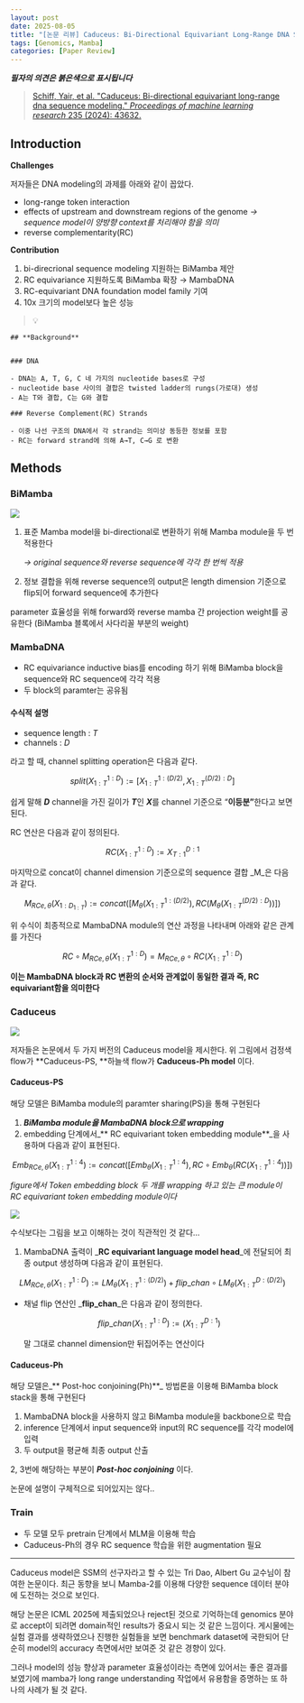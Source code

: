 ```yaml
---
layout: post
date: 2025-08-05
title: "[논문 리뷰] Caduceus: Bi-Directional Equivariant Long-Range DNA Sequence Modeling"
tags: [Genomics, Mamba]
categories: [Paper Review]
---
```


<span class="notion-red">_**필자의 의견은 붉은색으로 표시됩니다**_</span>


> [Schiff, Yair, et al. "Caduceus: Bi-directional equivariant long-range dna sequence modeling." ](https://pmc.ncbi.nlm.nih.gov/articles/PMC12189541/)[_Proceedings of machine learning research_](https://pmc.ncbi.nlm.nih.gov/articles/PMC12189541/)[ 235 (2024): 43632.](https://pmc.ncbi.nlm.nih.gov/articles/PMC12189541/)



## Introduction


**Challenges**


저자들은 DNA modeling의 과제를 아래와 같이 꼽았다.

- long-range token interaction
- effects of upstream and downstream regions of the genome 
_→ sequence model이 양방향 context를 처리해야 함을 의미_
- reverse complementarity(RC)

**Contribution**

1. bi-direcrional sequence modeling 지원하는 BiMamba 제안
1. RC equivariance 지원하도록 BiMamba 확장 → MambaDNA
1. RC-equivariant DNA foundation model family 기여
1. 10x 크기의 model보다 높은 성능

> 💡 


	## **Background**


	### DNA

	- DNA는 A, T, G, C 네 가지의 nucleotide bases로 구성
	- nucleotide base 사이의 결합은 twisted ladder의 rungs(가로대) 생성
	- A는 T와 결합, C는 G와 결합

	### Reverse Complement(RC) Strands

	- 이중 나선 구조의 DNA에서 각 strand는 의미상 동등한 정보를 포함
	- RC는 forward strand에 의해 A→T, C→G 로 변환


## Methods



### BiMamba


![](https://prod-files-secure.s3.us-west-2.amazonaws.com/542b861c-36a8-4051-84e5-8804b6728dba/2c247d59-7815-4980-99f0-8f0d21f445a7/image.png?X-Amz-Algorithm=AWS4-HMAC-SHA256&X-Amz-Content-Sha256=UNSIGNED-PAYLOAD&X-Amz-Credential=ASIAZI2LB466U5TLNNNT%2F20250905%2Fus-west-2%2Fs3%2Faws4_request&X-Amz-Date=20250905T210124Z&X-Amz-Expires=3600&X-Amz-Security-Token=IQoJb3JpZ2luX2VjEBMaCXVzLXdlc3QtMiJGMEQCIFWpz93zQZcGxu4jq718EFWC6xlxIslNPe4w2Tf5TBuQAiBTbtqDtQlWDwEi9OWIXc0i3fs2ZSiaoY26L4Dz8amKNir%2FAwh8EAAaDDYzNzQyMzE4MzgwNSIMVaIBuVj0QMTwO8mxKtwDqzDu11Iz0Vpmn42RF8ZVclMBj7wDPRe56nYSd5P2IcGFLZ9hWgxy045%2B29bIQsEa%2BJr3SkXRoPvQJ0%2FoPgDHBj1Jmx3Zhq2sieCBoRZtvWZfDS6x8Ldy7tBDzUL9poCgnxtnyUtbxJXLviPhDUTmCGcmxQj35EfEC9Kub6LsmX3THGeCfFZKrOzw2G9bgvMxFbzR25HOYcoajd4gOMGeUadhMbwNITy5vM7ZNiRGbziMwQOd72c3y7ghPw5R%2F0mF9rqZogF26%2FXBNES%2BRCtc3RHXR1Htjh6xll0o7EsRKzKivfGcfsOWvn%2BVQ9f7zpuzUFe%2FRSf8Z4%2BPaGK8lc8ZO4hdR48qAkgNKI2wqqqsxUHNLvNYMa9ViNVb%2F5BIWivLhVaj%2Bd3QBFivBaDSB6CbVgozqdeU4dxSE66EIlMkBhzMj1U3RmLbHd6L%2FR%2FNuco0H%2By5v7hSLtBbahXb5gPuMbRjtfj5lxkZxqmYLovTjI%2BWxs6E8jJh%2FREwjIIBjyiqhzxR9jrCSwSTlkF7Q10AkvB8i2setqXL3pqiH2FqOhsaPiaLaqAx7A0BB03Th6xl%2Bxwn66aInHzAmik8sLQ909D9UGb2Ed%2FZCL0eGW2cro1UJmF9qWf3xgelxLUw4drsxQY6pgEHbvtiZVtWFNT0ZWLtC1w1fevhvx%2Fx6MH5%2B8wD8c8GsMG1J50vBepO%2F0%2BP7wdrV80OR2RTkztJqZbhIQNBCuxqVVcN0axYzrPXz30OtAvbASi0p%2FcawSZp9ySSRVzG6IEHbMg3Wh3zVc19wOj2ax8%2F8dKoJBAQDu4qbSSgdZQB2%2B9M0G0fT764Wz9bWV7ixieGvwVyVKkOg%2BpgEaL32s%2Fx%2FL6bKt05&X-Amz-Signature=908d3bd17f20a8ac038b82604701c598c2d663863afbd2bae6e02917453b28aa&X-Amz-SignedHeaders=host&x-amz-checksum-mode=ENABLED&x-id=GetObject)

1. 표준 Mamba model을 bi-directional로 변환하기 위해 Mamba module을 두 번 적용한다

	_→ original sequence와 reverse sequence에 각각 한 번씩 적용_

1. 정보 결합을 위해 reverse sequence의 output은 length dimension 기준으로 flip되어 forward sequence에 추가한다

parameter 효율성을 위해 forward와 reverse mamba 간 projection weight를 공유한다 (BiMamba 블록에서 사다리꼴 부분의 weight)



### MambaDNA

- RC equivariance inductive bias를 encoding 하기 위해 BiMamba block을 sequence와 RC sequence에 각각 적용
- 두 block의 paramter는 공유됨


#### 수식적 설명

- sequence length : _T_
- channels : _D_

라고 할 때,  channel splitting operation은 다음과 같다.


$$
split(X^{1:D}_{1:T}):=[X^{1:(D/2)}_{1:T},X^{(D/2):D}_{1:T}]
$$


<span class="notion-red">쉽게 말해 </span><span class="notion-red">_**D**_</span><span class="notion-red"> channel을 가진 길이가 </span><span class="notion-red">_**T**_</span><span class="notion-red">인 </span><span class="notion-red">_**X**_</span><span class="notion-red">를 channel 기준으로 “</span><span class="notion-red">**이등분”**</span><span class="notion-red">한다고 보면 된다.</span>


RC 연산은 다음과 같이 정의된다.


$$
RC(X^{1:D}_{1:T}):=X^{D:1}_{T:1}
$$


마지막으로 concat이 channel dimension 기준으로의 sequence 결합 _M_은 다음과 같다.


$$
M_{RCe,\theta}(X_{1:D_{1:T}}):=concat([M_{\theta}(X^{1:(D/2)}_{1:T}),RC(M_{\theta}(X^{(D/2):D}_{1:T}))])
$$


위 수식이 최종적으로 MambaDNA module의 연산 과정을 나타내며 아래와 같은 관계를 가진다


$$
RC\circ M_{RCe,\theta}(X^{1:D}_{1:T}) = M_{RCe,\theta} \circ RC(X^{1:D}_{1:T})
$$


**이는 MambaDNA block과 RC 변환의 순서와 관계없이 동일한 결과 즉, RC equivariant함을 의미한다**



### Caduceus


![](https://prod-files-secure.s3.us-west-2.amazonaws.com/542b861c-36a8-4051-84e5-8804b6728dba/f94a60d7-8145-473b-aef9-7c68d3ec604a/image.png?X-Amz-Algorithm=AWS4-HMAC-SHA256&X-Amz-Content-Sha256=UNSIGNED-PAYLOAD&X-Amz-Credential=ASIAZI2LB466U5TLNNNT%2F20250905%2Fus-west-2%2Fs3%2Faws4_request&X-Amz-Date=20250905T210124Z&X-Amz-Expires=3600&X-Amz-Security-Token=IQoJb3JpZ2luX2VjEBMaCXVzLXdlc3QtMiJGMEQCIFWpz93zQZcGxu4jq718EFWC6xlxIslNPe4w2Tf5TBuQAiBTbtqDtQlWDwEi9OWIXc0i3fs2ZSiaoY26L4Dz8amKNir%2FAwh8EAAaDDYzNzQyMzE4MzgwNSIMVaIBuVj0QMTwO8mxKtwDqzDu11Iz0Vpmn42RF8ZVclMBj7wDPRe56nYSd5P2IcGFLZ9hWgxy045%2B29bIQsEa%2BJr3SkXRoPvQJ0%2FoPgDHBj1Jmx3Zhq2sieCBoRZtvWZfDS6x8Ldy7tBDzUL9poCgnxtnyUtbxJXLviPhDUTmCGcmxQj35EfEC9Kub6LsmX3THGeCfFZKrOzw2G9bgvMxFbzR25HOYcoajd4gOMGeUadhMbwNITy5vM7ZNiRGbziMwQOd72c3y7ghPw5R%2F0mF9rqZogF26%2FXBNES%2BRCtc3RHXR1Htjh6xll0o7EsRKzKivfGcfsOWvn%2BVQ9f7zpuzUFe%2FRSf8Z4%2BPaGK8lc8ZO4hdR48qAkgNKI2wqqqsxUHNLvNYMa9ViNVb%2F5BIWivLhVaj%2Bd3QBFivBaDSB6CbVgozqdeU4dxSE66EIlMkBhzMj1U3RmLbHd6L%2FR%2FNuco0H%2By5v7hSLtBbahXb5gPuMbRjtfj5lxkZxqmYLovTjI%2BWxs6E8jJh%2FREwjIIBjyiqhzxR9jrCSwSTlkF7Q10AkvB8i2setqXL3pqiH2FqOhsaPiaLaqAx7A0BB03Th6xl%2Bxwn66aInHzAmik8sLQ909D9UGb2Ed%2FZCL0eGW2cro1UJmF9qWf3xgelxLUw4drsxQY6pgEHbvtiZVtWFNT0ZWLtC1w1fevhvx%2Fx6MH5%2B8wD8c8GsMG1J50vBepO%2F0%2BP7wdrV80OR2RTkztJqZbhIQNBCuxqVVcN0axYzrPXz30OtAvbASi0p%2FcawSZp9ySSRVzG6IEHbMg3Wh3zVc19wOj2ax8%2F8dKoJBAQDu4qbSSgdZQB2%2B9M0G0fT764Wz9bWV7ixieGvwVyVKkOg%2BpgEaL32s%2Fx%2FL6bKt05&X-Amz-Signature=9568d52624d64feeeac6f63135120d03200efd910c1f295aaf512608d7dc26c4&X-Amz-SignedHeaders=host&x-amz-checksum-mode=ENABLED&x-id=GetObject)


저자들은 논문에서 두 가지 버전의 Caduceus model을 제시한다. 위 그림에서 검정색 flow가 **Caduceus-PS, **하늘색 flow가 **Caduceus-Ph model** 이다.



#### Caduceus-PS


해당 모델은 BiMamba module의 paramter sharing(PS)을 통해 구현된다

1. _**BiMamba module을 MambaDNA block으로 wrapping**_
1. embedding 단계에서_** RC equivariant token embedding module**_을 사용하며 다음과 같이 표현된다.

$$
Emb_{RCe,\theta}(X^{1:4}_{1:T}):=concat([Emb_{\theta}(X^{1:4}_{1:T}),RC \circ Emb_{\theta}(RC(X^{1:4}_{1:T}))])
$$


_figure에서 Token embedding block 두 개를 wrapping 하고 있는 큰 module이 RC equivariant token embedding module이다_


![](https://prod-files-secure.s3.us-west-2.amazonaws.com/542b861c-36a8-4051-84e5-8804b6728dba/b175e4da-71eb-4e91-8c23-a06dabe673c9/image.png?X-Amz-Algorithm=AWS4-HMAC-SHA256&X-Amz-Content-Sha256=UNSIGNED-PAYLOAD&X-Amz-Credential=ASIAZI2LB466U5TLNNNT%2F20250905%2Fus-west-2%2Fs3%2Faws4_request&X-Amz-Date=20250905T210124Z&X-Amz-Expires=3600&X-Amz-Security-Token=IQoJb3JpZ2luX2VjEBMaCXVzLXdlc3QtMiJGMEQCIFWpz93zQZcGxu4jq718EFWC6xlxIslNPe4w2Tf5TBuQAiBTbtqDtQlWDwEi9OWIXc0i3fs2ZSiaoY26L4Dz8amKNir%2FAwh8EAAaDDYzNzQyMzE4MzgwNSIMVaIBuVj0QMTwO8mxKtwDqzDu11Iz0Vpmn42RF8ZVclMBj7wDPRe56nYSd5P2IcGFLZ9hWgxy045%2B29bIQsEa%2BJr3SkXRoPvQJ0%2FoPgDHBj1Jmx3Zhq2sieCBoRZtvWZfDS6x8Ldy7tBDzUL9poCgnxtnyUtbxJXLviPhDUTmCGcmxQj35EfEC9Kub6LsmX3THGeCfFZKrOzw2G9bgvMxFbzR25HOYcoajd4gOMGeUadhMbwNITy5vM7ZNiRGbziMwQOd72c3y7ghPw5R%2F0mF9rqZogF26%2FXBNES%2BRCtc3RHXR1Htjh6xll0o7EsRKzKivfGcfsOWvn%2BVQ9f7zpuzUFe%2FRSf8Z4%2BPaGK8lc8ZO4hdR48qAkgNKI2wqqqsxUHNLvNYMa9ViNVb%2F5BIWivLhVaj%2Bd3QBFivBaDSB6CbVgozqdeU4dxSE66EIlMkBhzMj1U3RmLbHd6L%2FR%2FNuco0H%2By5v7hSLtBbahXb5gPuMbRjtfj5lxkZxqmYLovTjI%2BWxs6E8jJh%2FREwjIIBjyiqhzxR9jrCSwSTlkF7Q10AkvB8i2setqXL3pqiH2FqOhsaPiaLaqAx7A0BB03Th6xl%2Bxwn66aInHzAmik8sLQ909D9UGb2Ed%2FZCL0eGW2cro1UJmF9qWf3xgelxLUw4drsxQY6pgEHbvtiZVtWFNT0ZWLtC1w1fevhvx%2Fx6MH5%2B8wD8c8GsMG1J50vBepO%2F0%2BP7wdrV80OR2RTkztJqZbhIQNBCuxqVVcN0axYzrPXz30OtAvbASi0p%2FcawSZp9ySSRVzG6IEHbMg3Wh3zVc19wOj2ax8%2F8dKoJBAQDu4qbSSgdZQB2%2B9M0G0fT764Wz9bWV7ixieGvwVyVKkOg%2BpgEaL32s%2Fx%2FL6bKt05&X-Amz-Signature=63ffe5bf9faf2f4a33a52065151529df8487036f7c0609dea7e403586d124303&X-Amz-SignedHeaders=host&x-amz-checksum-mode=ENABLED&x-id=GetObject)


<span class="notion-red">수식보다는 그림을 보고 이해하는 것이 직관적인 것 같다…</span>

1. MambaDNA 출력이 _**RC equivariant language model head**_에 전달되어 최종 output 생성하며 다음과 같이 표현된다.

$$
LM_{RCe,\theta}(X^{1:D}_{1:T}):= LM_{\theta}(X^{1:(D/2)}_{1:T})+flip\_chan\circ LM_{\theta}(X^{D:(D/2)}_{1:T})
$$

- 채널 flip 연산인 _**flip\_chan**_은 다음과 같이 정의한다.

	$$
	flip\_chan(X^{1:D}_{1:T}):=(X^{D:1}_{1:T})
	$$


	말 그대로 channel dimension만 뒤집어주는 연산이다



#### Caduceus-Ph


해당 모델은_** Post-hoc conjoining(Ph)**_ 방법론을 이용해 BiMamba block stack을 통해 구현된다

1. MambaDNA block을 사용하지 않고 BiMamba module을 backbone으로 학습
1. inference 단계에서 input sequence와 input의 RC sequence를 각각 model에 입력
1. 두 output을 평균해 최종 output 산출

2, 3번에 해당하는 부분이 _**Post-hoc conjoining**_ 이다.


<span class="notion-red">논문에 설명이 구체적으로 되어있지는 않다..</span>



### Train

- 두 모델 모두 pretrain 단계에서 MLM을 이용해 학습
- Caduceus-Ph의 경우 RC sequence 학습을 위한 augmentation 필요

---


<span class="notion-red">Caduceus model은 SSM의 선구자라고 할 수 있는 Tri Dao, Albert Gu 교수님이 참여한 논문이다. 최근 동향을 보니 Mamba-2를 이용해 다양한 sequence 데이터 분야에 도전하는 것으로 보인다.</span>


<span class="notion-red">해당 논문은 ICML 2025에 제출되었으나 reject된 것으로 기억하는데 genomics 분야로 accept이 되려면 domain적인 results가 중요시 되는 것 같은 느낌이다. 게시물에는 실험 결과를 생략하였으나 진행한 실험들을 보면 benchmark dataset에 국한되어 단순히 model의 accuracy 측면에서만 보여준 것 같은 경향이 있다.</span>


<span class="notion-red">그러나 model의 성능 향상과 parameter 효율성이라는 측면에 있어서는 좋은 결과를 보였기에 mamba가 long range understanding 작업에서 유용함을 증명하는 또 하나의 사례가 될 것 같다.</span>

